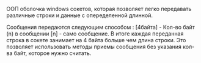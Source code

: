 ООП оболочка windows сокетов, которая позволяет легко передавать различные строки и данные с опеределенной длинной.

Сообщения передаются следующим способом : [4байта] - Кол-во байт (n) в сообщении [n] - само сообщение. В итоге каждая переданная строка в сокете занимает на 4 байта больше чем длина строки. Это позволяет использовать методы приемы сообщения без указания кол-ва байт, которое нужно считать.
